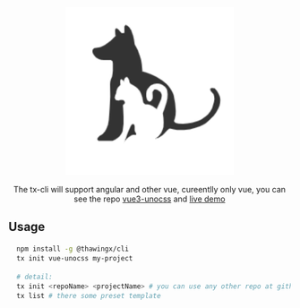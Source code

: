 <p align='center'>
  <img src='https://raw.githubusercontent.com/ThawingX/images/master/cat%26dog.png' alt='tx-cli - the front-end cli for myself'/ width='300'>
</p>

<p align='center'>
  The tx-cli will support angular and other vue, cureentlly only vue, you can see the repo <a href='https://github.com/ThawingX/template' target='__blank'>vue3-unocss</a> and <a href='https://vue-unocss-template.netlify.app/' target='__blank'>live demo</a>
</p>

## Usage

```bash
  npm install -g @thawingx/cli
  tx init vue-unocss my-project

  # detail:
  tx init <repoName> <projectName> # you can use any other repo at github and gitlab
  tx list # there some preset template
```